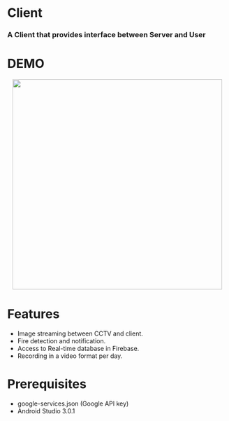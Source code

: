 # Client
<h3><b>A Client that provides interface between Server and User</b></h3>

# DEMO
<p align="center">
    <img src="/images/client_demo2.gif", width="480">
</p>

# Features
- Image streaming between CCTV and client.
- Fire detection and notification.
- Access to Real-time database in Firebase.
- Recording in a video format per day.

# Prerequisites
- google-services.json (Google API key)
- Android Studio 3.0.1
